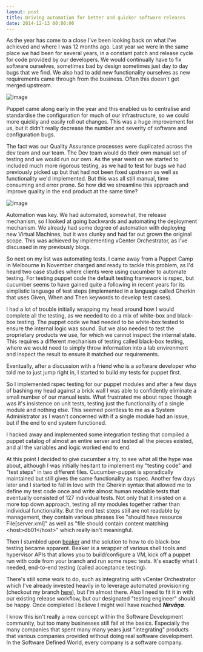 ```yaml
---
layout: post
title: Driving automation for better and quicker software releases
date: 2014-12-13 00:00:00
---
```


As the year has come to a close I've been looking back on what I've achieved and where I was 12 months ago. Last year we were in the same place we had been for several years, in a constant patch and release cycle for code provided by our developers. We would continually have to fix software ourselves, sometimes bad by design sometimes just day to day bugs that we find. We also had to add new functionality ourselves as new requirements came through from the business. Often this doesn't get merged upstream.

![image](https://31.media.tumblr.com/541598ebb38d6fa779fcb00d16f9fe77/tumblr_inline_ngip6mZPvU1s54kjo.gif)

Puppet came along early in the year and this enabled us to centralise and standardise the configuration for much of our infrastructure, so we could more quickly and easily roll out changes. This was a huge improvement for us, but it didn't really decrease the number and severity of software and configuration bugs.

The fact was our Quality Assurance processes were duplicated across the dev team and our team. The Dev team would do their own manual set of testing and we would run our own. As the year went on we started to included much more rigorous testing, as we had to test for bugs we had previously picked up but that had not been fixed upstream as well as functionality we'd implemented. But this was all still manual, time consuming and error prone. So how did we streamline this approach and improve quality in the end product at the same time?

![image](https://31.media.tumblr.com/654f0ddd2e9c51304691e8e62b6af771/tumblr_inline_ngipi9PcIH1s54kjo.jpg)

Automation was key. We had automated, somewhat, the release mechanism, so I looked at going backwards and automating the deployment mechanism. We already had some degree of automation with deploying new Virtual Machines, but it was clunky and had far out grown the original scope. This was achieved by implementing vCenter Orchestrator, as I've discussed in my previously blogs.

So next on my list was automating tests. I came away from a Puppet Camp in Melbourne in November charged and ready to tackle this problem, as I'd heard two case studies where clients were using cucumber to automate testing. For testing puppet code the default testing framework is rspec, but cucumber seems to have gained quite a following in recent years for its simplistic language of test steps (implemented in a language called Gherkin that uses Given, When and Then keywords to develop test cases).

I had a lot of trouble initially wrapping my head around how I would complete all the testing, as we needed to do a mix of white-box and black-box testing. The puppet code we had needed to be white-box tested to ensure the internal logic was sound. But we also needed to test the proprietary products we use, for which we cannot inspect the internal state. This requires a different mechanism of testing called black-box testing, where we would need to simply throw information into a lab environment and inspect the result to ensure it matched our requirements.

Eventually, after a discussion with a friend who is a software developer who told me to just jump right in, I started to build my tests for puppet first.

So I implemented rspec testing for our puppet modules and after a few days of bashing my head against a brick wall I was able to confidently eliminate a small number of our manual tests. What frustrated me about rspec though was it's insistence on unit tests, testing just the functionality of a single module and nothing else. This seemed pointless to me as a System Administrator as I wasn't concerned with if a single module had an issue, but if the end to end system functioned.

I hacked away and implemented some integration testing that compiled a puppet catalog of almost an entire server and tested all the pieces existed, and all the variables and logic worked end to end.&nbsp;

At this point I decided to give cucumber a try, to see what all the hype was about, although I was initially hesitant to implement my "testing code" and "test steps" in two different files. Cucumber-puppet is sporadically maintained but still gives the same functionality as rspec. Another few days later and I started to fall in love with the Gherkin syntax that allowed me to define my test code once and write almost human readable tests that eventually consisted of 127 individual tests. Not only that it insisted on a more top down approach, testing all my modules together rather than individual functionality. But the end test steps still are not readable by management, they contain various phrases like "should have resource File[server.xml]" as well as "file should contain content matching &lt;host&gt;db01&lt;\/host&gt;" which really isn't meaningful.

Then I stumbled upon [beaker](https://github.com/puppetlabs/beaker) and the solution to how to do black-box testing became apparent. Beaker is a wrapper of various shell tools and hypervisor APIs that allows you to build/configure a VM, kick off a puppet run with code from your branch and run some rspec tests. It's exactly what I needed, end-to-end testing (called acceptance testing).

There's still some work to do, such as integrating with vCenter Orchestrator which I've already invested heavily in to leverage automated provisioning (checkout my branch [here](https://github.com/nemski/beaker/tree/vco_provisioning)), but I'm almost there. Also I need to fit it in with our existing release workflow, but our designated "testing engineer" should be happy. Once completed I believe I might well have reached&nbsp;_**Nirvāṇa**._

I know this isn't really a new concept within the Software Development community, but too many businesses still fail at the basics. Especially the many companies that spent many many years just "integrating" products that various companies provided without doing real software development. In the Software Defined World, every company is a software company.
